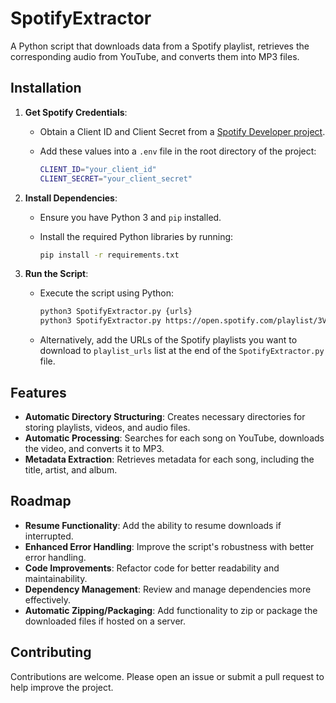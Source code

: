 # SpotifyExtractor

A Python script that downloads data from a Spotify playlist, retrieves the corresponding audio from YouTube, and converts them into MP3 files.

## Installation

1. **Get Spotify Credentials**:

    - Obtain a Client ID and Client Secret from a [Spotify Developer project](https://developer.spotify.com/dashboard).
    - Add these values into a `.env` file in the root directory of the project:

        ```bash
        CLIENT_ID="your_client_id"
        CLIENT_SECRET="your_client_secret"
        ```

2. **Install Dependencies**:

    - Ensure you have Python 3 and `pip` installed.

    - Install the required Python libraries by running:

        ```bash
        pip install -r requirements.txt
        ```

3. **Run the Script**:

    - Execute the script using Python:

        ```bash
        python3 SpotifyExtractor.py {urls}
        python3 SpotifyExtractor.py https://open.spotify.com/playlist/3VW1uoFR0DpUR5FFpn7XJh?si=68d3396328154f68 https://open.spotify.com/playlist/43g9WYiJsP8cyeNhU4ry89?si=0b1cca0ed59c4a3f
        ```

    - Alternatively, add the URLs of the Spotify playlists you want to download to `playlist_urls` list at the end of the `SpotifyExtractor.py` file.

## Features

-   **Automatic Directory Structuring**: Creates necessary directories for storing playlists, videos, and audio files.
-   **Automatic Processing**: Searches for each song on YouTube, downloads the video, and converts it to MP3.
-   **Metadata Extraction**: Retrieves metadata for each song, including the title, artist, and album.

## Roadmap

-   **Resume Functionality**: Add the ability to resume downloads if interrupted.
-   **Enhanced Error Handling**: Improve the script's robustness with better error handling.
-   **Code Improvements**: Refactor code for better readability and maintainability.
-   **Dependency Management**: Review and manage dependencies more effectively.
-   **Automatic Zipping/Packaging**: Add functionality to zip or package the downloaded files if hosted on a server.

## Contributing

Contributions are welcome. Please open an issue or submit a pull request to help improve the project.
